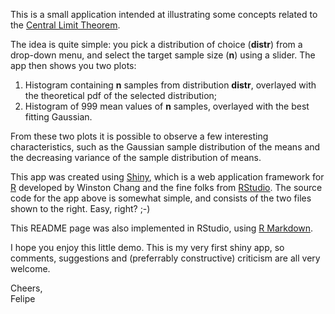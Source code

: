 This is a small application intended at illustrating some concepts related to the [Central Limit Theorem](http://www.math.uah.edu/stat/sample/CLT.html).

The idea is quite simple: you pick a distribution of choice (**distr**) 
from a drop-down menu, and select the target sample size (**n**) using a slider. The app then shows you two plots:

1. Histogram containing **n** samples from distribution **distr**, overlayed with the theoretical pdf of the selected distribution;  
2. Histogram of 999 mean values of **n** samples, overlayed with the best fitting Gaussian.

From these two plots it is possible to observe a few interesting characteristics, such as the Gaussian sample distribution of the means and the decreasing variance of the sample distribution of means.

This app was created using [Shiny](http://shiny.rstudio.com), which is a web application framework for [R](http://www.r-project.org) developed by Winston Chang and the fine folks from [RStudio](http://www.rstudio.com). The source code for the app above is somewhat simple, and consists of the two files shown to the right. Easy, right? ;-)

This README page was also implemented in RStudio, using [R Markdown](http://rmarkdown.rstudio.com).

I hope you enjoy this little demo. This is my very first shiny app, so comments, suggestions and (preferrably constructive) criticism are all very welcome.

Cheers,  
Felipe
